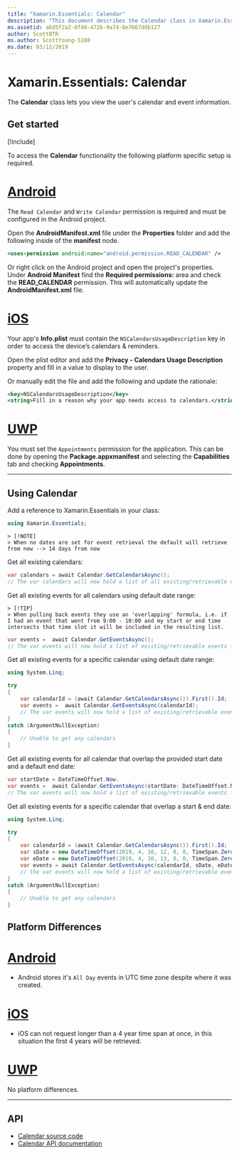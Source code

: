```yaml
---
title: "Xamarin.Essentials: Calendar"
description: "This document describes the Calendar class in Xamarin.Essentials, which lets you view the user's calendar and event information."
ms.assetid: a6d5f2a2-0f49-4726-9a74-8e7667ddb127
author: ScottBTR
ms.author: ScottYoung-5180
ms.date: 03/12/2019
---
```


# Xamarin.Essentials: Calendar

The **Calendar** class lets you view the user's calendar and event information.

## Get started

[!include[](~/essentials/includes/get-started.md)]

To access the **Calendar** functionality the following platform specific setup is required.

# [Android](#tab/android)

The `Read Calendar` and `Write Calendar` permission is required and must be configured in the Android project. 

Open the **AndroidManifest.xml** file under the **Properties** folder and add the following inside of the **manifest** node.

```xml
<uses-permission android:name="android.permission.READ_CALENDAR" />
```

Or right click on the Android project and open the project's properties. Under **Android Manifest** find the **Required permissions:** area and check the **READ_CALENDAR** permission. This will automatically update the **AndroidManifest.xml** file.

# [iOS](#tab/ios)

Your app's **Info.plist** must contain the `NSCalendarsUsageDescription` key in order to access the device’s calendars & reminders.

Open the plist editor and add the **Privacy - Calendars Usage Description** property and fill in a value to display to the user.

Or manually edit the file and add the following and update the rationale:

```xml
<key>NSCalendarsUsageDescription</key>
<string>Fill in a reason why your app needs access to calendars.</string>
```

# [UWP](#tab/uwp)

You must set the `Appointments` permission for the application. This can be done by opening the **Package.appxmanifest** and selecting the **Capabilities** tab and checking **Appointments**.

-----

## Using Calendar

Add a reference to Xamarin.Essentials in your class:

```csharp
using Xamarin.Essentials;
```

```
> [!NOTE]
> When no dates are set for event retrieval the default will retrieve from now --> 14 days from now
```


Get all existing calendars:

```csharp
var calendars = await Calendar.GetCalendarsAsync(); 
// The var calendars will now hold a list of all existing/retrievable calendars. (List<DeviceCalendar>)
```

Get all existing events for all calendars using default date range:
```
> [!TIP]
> When pulling back events they use an 'overlapping' formula, i.e. if I had an event that went from 9:00 - 10:00 and my start or end time intersects that time slot it will be included in the resulting list. 
```
```csharp
var events =  await Calendar.GetEventsAsync(); 
// The var events will now hold a list of existing/retrievable events for all calendars. (List<DeviceEvent>)
```

Get all existing events for a specific calendar using default date range:

```csharp
using System.Linq;

try
{
	var calendarId = (await Calendar.GetCalendarsAsync()).First().Id;
	var events =  await Calendar.GetEventsAsync(calendarId); 
	// The var events will now hold a list of existing/retrievable events for our first calendar. (List<DeviceEvent>)
}
catch (ArgumentNullException)
{
	// Unable to get any calendars
}
```


Get all existing events for all calendar that overlap the provided start date and a default end date:

```csharp
var startDate = DateTimeOffset.Now.
var events =  await Calendar.GetEventsAsync(startDate: DateTimeOffset.Now.AddDays(14)); 
// The var events will now hold a list of existing/retrievable events for all calendars where events overlap 14 days from now until the default end date (in this case 28 days from now). (List<DeviceEvent>)
```

Get all existing events for a specific calendar that overlap a start & end date:

```csharp
using System.Linq;

try
{
	var calendarId = (await Calendar.GetCalendarsAsync()).First().Id;
	var sDate = new DateTimeOffset(2019, 4, 10, 12, 0, 0, TimeSpan.Zero);
	var eDate = new DateTimeOffset(2019, 4, 10, 13, 0, 0, TimeSpan.Zero);
	var events = await Calendar.GetEventsAsync(calendarId, sDate, eDate); 
	// the var events will now hold a list of existing/retrievable events for our first calendar. where the events timeslot overlaps 2019-04-10 12:00 pm - 2019-04-10 1:00 pm
}
catch (ArgumentNullException)
{
	// Unable to get any calendars
}
```

## Platform Differences

# [Android](#tab/android)

- Android stores it's `All Day` events in UTC time zone despite where it was created.

# [iOS](#tab/ios)

- iOS can not request longer than a 4 year time span at once, in this situation the first 4 years will be retrieved.

# [UWP](#tab/uwp)

No platform differences.

-----

## API

- [Calendar source code](https://github.com/xamarin/Essentials/tree/master/Xamarin.Essentials/Calendar)
- [Calendar API documentation](xref:Xamarin.Essentials.Calendar)

